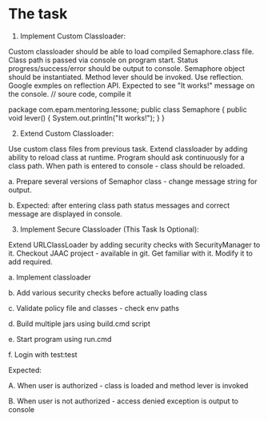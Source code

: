 # The task 

1. Implement Custom Classloader:


 Custom classloader should be able to load compiled Semaphore.class file. Class path is passed via console on program start. Status progress/success/error should be output to console.
Semaphore object should be instantiated. Method  lever should be invoked. Use reflection. Google exmples on reflection API.
Expected to see "It works!" message on the console.
// soure code, compile it

package com.epam.mentoring.lessone;
public class Semaphore {
    public void lever() {
        System.out.println("It works!");
    }
}

2. Extend Custom Classloader:

Use custom class files from previous task. Extend classloader by adding ability to reload class at runtime. Program should ask continuously for a class path. When path is entered to console - class should be reloaded.

a. Prepare several versions of Semaphor class - change message string for output.

b. Expected: after entering class path status messages and correct message are displayed in console.


3. Implement Secure Classloader (This Task Is Optional):

Extend URLClassLoader by adding security checks with SecurityManager to it. Checkout JAAC project - available in git. Get familiar with it. Modify it to add required.

a. Implement classloader

b. Add various security checks before actually loading class

c. Validate policy file and classes - check env paths

d. Build multiple jars using build.cmd script

e. Start program using run.cmd

f. Login with test:test

Expected:

A. When user is authorized - class is loaded and method lever is invoked

B. When user is not authorized - access denied exception is output to console
